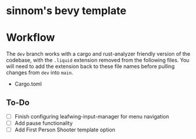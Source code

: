 # sinnom's bevy template

# Workflow
The `dev` branch works with a cargo and rust-analyzer friendly version of the codebase, with the `.liquid` extension removed from the following files. You will need to add the extension back to these file names before pulling changes from `dev` into `main`.

- Cargo.toml

## To-Do
- [ ] Finish configuring leafwing-input-manager for menu navigation
- [ ] Add pause functionality
- [ ] Add First Person Shooter template option